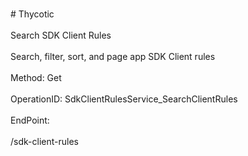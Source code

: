 <br>#     Thycotic</br>
<br>Search SDK Client Rules</br>
<br>Search, filter, sort, and page app SDK Client rules</br>
<br>Method: Get</br>
<br>OperationID: SdkClientRulesService_SearchClientRules</br>
<br>EndPoint:</br>
<br>/sdk-client-rules</br>

